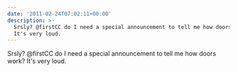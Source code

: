```yaml
---
date: '2011-02-24T07:02:11+00:00'
description: >-
  Srsly? @firstCC do I need a special announcement to tell me how doors work?
  It's very loud.
---
```

Srsly? @firstCC do I need a special announcement to tell me how doors work? It's very loud.
